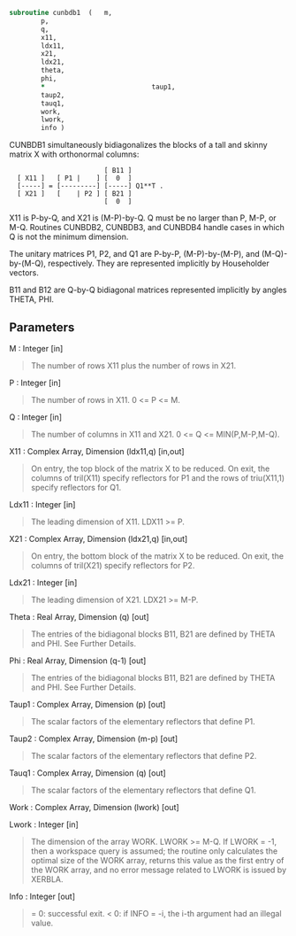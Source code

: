 ```fortran
subroutine cunbdb1	(	m,
		p,
		q,
		x11,
		ldx11,
		x21,
		ldx21,
		theta,
		phi,
		*                           taup1,
		taup2,
		tauq1,
		work,
		lwork,
		info )
```

 CUNBDB1 simultaneously bidiagonalizes the blocks of a tall and skinny
 matrix X with orthonormal columns:

                            [ B11 ]
      [ X11 ]   [ P1 |    ] [  0  ]
      [-----] = [---------] [-----] Q1**T .
      [ X21 ]   [    | P2 ] [ B21 ]
                            [  0  ]

 X11 is P-by-Q, and X21 is (M-P)-by-Q. Q must be no larger than P,
 M-P, or M-Q. Routines CUNBDB2, CUNBDB3, and CUNBDB4 handle cases in
 which Q is not the minimum dimension.

 The unitary matrices P1, P2, and Q1 are P-by-P, (M-P)-by-(M-P),
 and (M-Q)-by-(M-Q), respectively. They are represented implicitly by
 Householder vectors.

 B11 and B12 are Q-by-Q bidiagonal matrices represented implicitly by
 angles THETA, PHI.


## Parameters
M : Integer [in]
> The number of rows X11 plus the number of rows in X21.

P : Integer [in]
> The number of rows in X11. 0 <= P <= M.

Q : Integer [in]
> The number of columns in X11 and X21. 0 <= Q <=
> MIN(P,M-P,M-Q).

X11 : Complex Array, Dimension (ldx11,q) [in,out]
> On entry, the top block of the matrix X to be reduced. On
> exit, the columns of tril(X11) specify reflectors for P1 and
> the rows of triu(X11,1) specify reflectors for Q1.

Ldx11 : Integer [in]
> The leading dimension of X11. LDX11 >= P.

X21 : Complex Array, Dimension (ldx21,q) [in,out]
> On entry, the bottom block of the matrix X to be reduced. On
> exit, the columns of tril(X21) specify reflectors for P2.

Ldx21 : Integer [in]
> The leading dimension of X21. LDX21 >= M-P.

Theta : Real Array, Dimension (q) [out]
> The entries of the bidiagonal blocks B11, B21 are defined by
> THETA and PHI. See Further Details.

Phi : Real Array, Dimension (q-1) [out]
> The entries of the bidiagonal blocks B11, B21 are defined by
> THETA and PHI. See Further Details.

Taup1 : Complex Array, Dimension (p) [out]
> The scalar factors of the elementary reflectors that define
> P1.

Taup2 : Complex Array, Dimension (m-p) [out]
> The scalar factors of the elementary reflectors that define
> P2.

Tauq1 : Complex Array, Dimension (q) [out]
> The scalar factors of the elementary reflectors that define
> Q1.

Work : Complex Array, Dimension (lwork) [out]

Lwork : Integer [in]
> The dimension of the array WORK. LWORK >= M-Q.
> If LWORK = -1, then a workspace query is assumed; the routine
> only calculates the optimal size of the WORK array, returns
> this value as the first entry of the WORK array, and no error
> message related to LWORK is issued by XERBLA.

Info : Integer [out]
> = 0:  successful exit.
> < 0:  if INFO = -i, the i-th argument had an illegal value.

